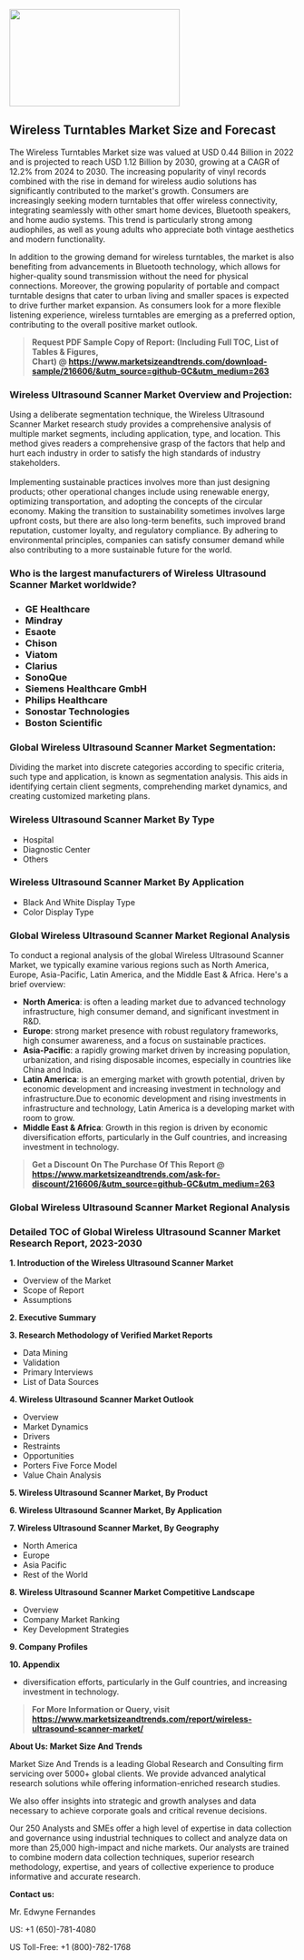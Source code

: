 <p><img class="alignnone size-medium wp-image-20088" src="https://ffe5etoiles.com/wp-content/uploads/2024/12/MST1-300x171.png" alt="" width="300" height="171" /></p><h2>Wireless Turntables Market Size and Forecast</h2><p>The Wireless Turntables Market size was valued at USD 0.44 Billion in 2022 and is projected to reach USD 1.12 Billion by 2030, growing at a CAGR of 12.2% from 2024 to 2030. The increasing popularity of vinyl records combined with the rise in demand for wireless audio solutions has significantly contributed to the market's growth. Consumers are increasingly seeking modern turntables that offer wireless connectivity, integrating seamlessly with other smart home devices, Bluetooth speakers, and home audio systems. This trend is particularly strong among audiophiles, as well as young adults who appreciate both vintage aesthetics and modern functionality.</p><p>In addition to the growing demand for wireless turntables, the market is also benefiting from advancements in Bluetooth technology, which allows for higher-quality sound transmission without the need for physical connections. Moreover, the growing popularity of portable and compact turntable designs that cater to urban living and smaller spaces is expected to drive further market expansion. As consumers look for a more flexible listening experience, wireless turntables are emerging as a preferred option, contributing to the overall positive market outlook.</p></p><blockquote id="" class=""><strong>Request PDF Sample Copy of Report: (Including Full TOC, List of Tables &amp; Figures, Chart)&nbsp;@&nbsp;<strong><a href="https://www.marketsizeandtrends.com/download-sample/216606/&utm_source=github-GC&utm_medium=263" target="_blank">https://www.marketsizeandtrends.com/download-sample/216606/&utm_source=github-GC&utm_medium=263</a></strong></strong></blockquote><h3 id="" class="">Wireless Ultrasound Scanner Market&nbsp;Overview and Projection:</h3><p id="" class="">Using a deliberate segmentation technique, the Wireless Ultrasound Scanner Market research study provides a comprehensive analysis of multiple market segments, including application, type, and location. This method gives readers a comprehensive grasp of the factors that help and hurt each industry in order to satisfy the high standards of industry stakeholders. <br /> <br />Implementing sustainable practices involves more than just designing products; other operational changes include using renewable energy, optimizing transportation, and adopting the concepts of the circular economy. Making the transition to sustainability sometimes involves large upfront costs, but there are also long-term benefits, such improved brand reputation, customer loyalty, and regulatory compliance. By adhering to environmental principles, companies can satisfy consumer demand while also contributing to a more sustainable future for the world.</p><h3 id="" class="">Who is the largest manufacturers of&nbsp;Wireless Ultrasound Scanner Market worldwide?</h3><h3 class=""><p><ul><li>GE Healthcare </li><li> Mindray </li><li> Esaote </li><li> Chison </li><li> Viatom </li><li> Clarius </li><li> SonoQue </li><li> Siemens Healthcare GmbH </li><li> Philips Healthcare </li><li> Sonostar Technologies </li><li> Boston Scientific</li></ul></p></h3><h3 id="" class="">Global&nbsp;Wireless Ultrasound Scanner Market Segmentation:</h3><p id="" class="">Dividing the market into discrete categories according to specific criteria, such type and application, is known as segmentation analysis. This aids in identifying certain client segments, comprehending market dynamics, and creating customized marketing plans.</p><h3 id="" class="">Wireless Ultrasound Scanner Market&nbsp;By Type</h3><p><p><ul><li>Hospital</li><li> Diagnostic Center</li><li> Others</p></li></ul></p></p><h3 id="" class="">Wireless Ultrasound Scanner Market&nbsp;By Application</h3><p class=""><p><ul><li>Black And White Display Type</li><li> Color Display Type</li></ul></p></p><h3 id="" class="">Global Wireless Ultrasound Scanner Market Regional Analysis</h3><p id="" class="">To conduct a regional analysis of the global Wireless Ultrasound Scanner Market, we typically examine various regions such as North America, Europe, Asia-Pacific, Latin America, and the Middle East &amp; Africa. Here's a brief overview:</p><ul><li><strong>North America</strong>: is often a leading market due to advanced technology infrastructure, high consumer demand, and significant investment in R&amp;D.</li><li><strong>Europe</strong>: strong market presence with robust regulatory frameworks, high consumer awareness, and a focus on sustainable practices.</li><li><strong>Asia-Pacific</strong>: a rapidly growing market driven by increasing population, urbanization, and rising disposable incomes, especially in countries like China and India.</li><li><strong>Latin America</strong>: is an emerging market with growth potential, driven by economic development and increasing investment in technology and infrastructure.Due to economic development and rising investments in infrastructure and technology, Latin America is a developing market with room to grow.</li><li><strong>Middle East &amp; Africa</strong>: Growth in this region is driven by economic diversification efforts, particularly in the Gulf countries, and increasing investment in technology.</li></ul><blockquote id="" class=""><strong>Get a Discount On The Purchase Of This Report @ <strong><a href="https://www.marketsizeandtrends.com/ask-for-discount/216606/&utm_source=github-GC&utm_medium=263" target="_blank">https://www.marketsizeandtrends.com/ask-for-discount/216606/&utm_source=github-GC&utm_medium=263</a></strong></strong></blockquote><h3 id="" class="">Global Wireless Ultrasound Scanner Market Regional Analysis</h3><h3 id="" class="">Detailed TOC of Global Wireless Ultrasound Scanner Market Research Report, 2023-2030</h3><p id="" class=""><strong>1. Introduction of the Wireless Ultrasound Scanner Market</strong></p><ul><li>Overview of the Market</li><li>Scope of Report</li><li>Assumptions</li></ul><p id="" class=""><strong>2. Executive Summary</strong></p><p id="" class=""><strong>3. Research Methodology of Verified Market Reports</strong></p><ul><li>Data Mining</li><li>Validation</li><li>Primary Interviews</li><li>List of Data Sources</li></ul><p id="" class=""><strong>4. Wireless Ultrasound Scanner Market Outlook</strong></p><ul><li>Overview</li><li>Market Dynamics</li><li>Drivers</li><li>Restraints</li><li>Opportunities</li><li>Porters Five Force Model</li><li>Value Chain Analysis</li></ul><p id="" class=""><strong>5. Wireless Ultrasound Scanner Market, By Product</strong></p><p id="" class=""><strong>6. Wireless Ultrasound Scanner Market, By Application</strong></p><p id="" class=""><strong>7. Wireless Ultrasound Scanner Market, By Geography</strong></p><ul><li>North America</li><li>Europe</li><li>Asia Pacific</li><li>Rest of the World</li></ul><p id="" class=""><strong>8. Wireless Ultrasound Scanner Market Competitive Landscape</strong></p><ul><li>Overview</li><li>Company Market Ranking</li><li>Key Development Strategies</li></ul><p id="" class=""><strong>9. Company Profiles</strong></p><p id="" class=""><strong>10. Appendix</strong></p><ul><li>diversification efforts, particularly in the Gulf countries, and increasing investment in technology.</li></ul><blockquote id="" class=""><strong>For More Information or Query, visit <strong><strong><a href="https://www.marketsizeandtrends.com/report/wireless-ultrasound-scanner-market/" target="_blank">https://www.marketsizeandtrends.com/report/wireless-ultrasound-scanner-market/</a></strong></strong></strong></blockquote><p id="" class=""><strong>About Us: Market Size And Trends</strong></p><p id="" class="">Market Size And Trends is a leading Global Research and Consulting firm servicing over 5000+ global clients. We provide advanced analytical research solutions while offering information-enriched research studies.</p><p id="" class="">We also offer insights into strategic and growth analyses and data necessary to achieve corporate goals and critical revenue decisions.</p><p id="" class="">Our 250 Analysts and SMEs offer a high level of expertise in data collection and governance using industrial techniques to collect and analyze data on more than 25,000 high-impact and niche markets. Our analysts are trained to combine modern data collection techniques, superior research methodology, expertise, and years of collective experience to produce informative and accurate research.</p><p id="" class=""><strong>Contact us:</strong></p><p id="" class="">Mr. Edwyne Fernandes</p><p id="" class="">US: +1 (650)-781-4080</p><p id="" class="">US Toll-Free: +1 (800)-782-1768</p>
